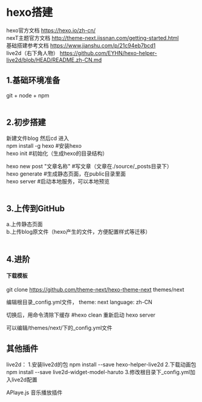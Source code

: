 # hexo搭建
hexo官方文档  https://hexo.io/zh-cn/ <br/>
nexT主题官方文档  http://theme-next.iissnan.com/getting-started.html <br/>
基础搭建参考文档  https://www.jianshu.com/p/21c94eb7bcd1 <br/>
live2d（右下角人物） https://github.com/EYHN/hexo-helper-live2d/blob/HEAD/README.zh-CN.md

## 1.基础环境准备
git + node + npm <br/>
<br/>

## 2.初步搭建
新建文件blog 然后cd 进入  <br/>
npm install -g hexo #安装hexo  <br/>
hexo init #初始化（生成hexo的目录结构）  <br/>

hexo new post "文章名称" #写文章（文章在./source/_posts目录下）  <br/>
hexo generate #生成静态页面，在public目录里面  <br/>
hexo server #启动本地服务，可以本地预览  <br/>
<br/>
 
## 3.上传到GitHub
a.上传静态页面  <br/>
b.上传blog原文件（hexo产生的文件，方便配置样式等迁移）<br/>
<br/>

## 4.进阶
#### 下载模板
git clone https://github.com/theme-next/hexo-theme-next themes/next

编辑根目录_config.yml文件，
theme: next
language: zh-CN

切换后，用命令清除下缓存
#hexo clean
重新启动
hexo server

可以编辑/themes/next/下的_config.yml文件


## 其他插件
live2d：
1.安装live2d的包 npm install --save hexo-helper-live2d
2.下载动画包  npm install --save live2d-widget-model-haruto
3.修改根目录下_config.yml加入live2d配置

APlaye.js 音乐播放插件
